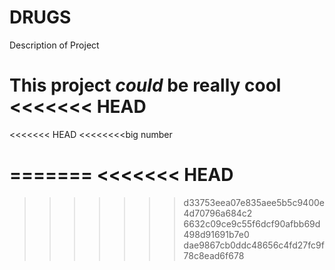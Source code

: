 # DRUGS
Description of Project

This project *could* be really cool
<<<<<<< HEAD
=======
<<<<<<< HEAD
 <<<<<<<<big number
 
=======
<<<<<<< HEAD
=======

>>>>>>> d33753eea07e835aee5b5c9400e4d70796a684c2
>>>>>>> 6632c09ce9c55f6dcf90afbb69d498d91691b7e0
>>>>>>> dae9867cb0ddc48656c4fd27fc9f78c8ead6f678
